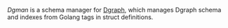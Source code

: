 *Dgman* is a schema manager for [Dgraph](https://dgraph.io/), which manages Dgraph schema and indexes from Golang tags in struct definitions.